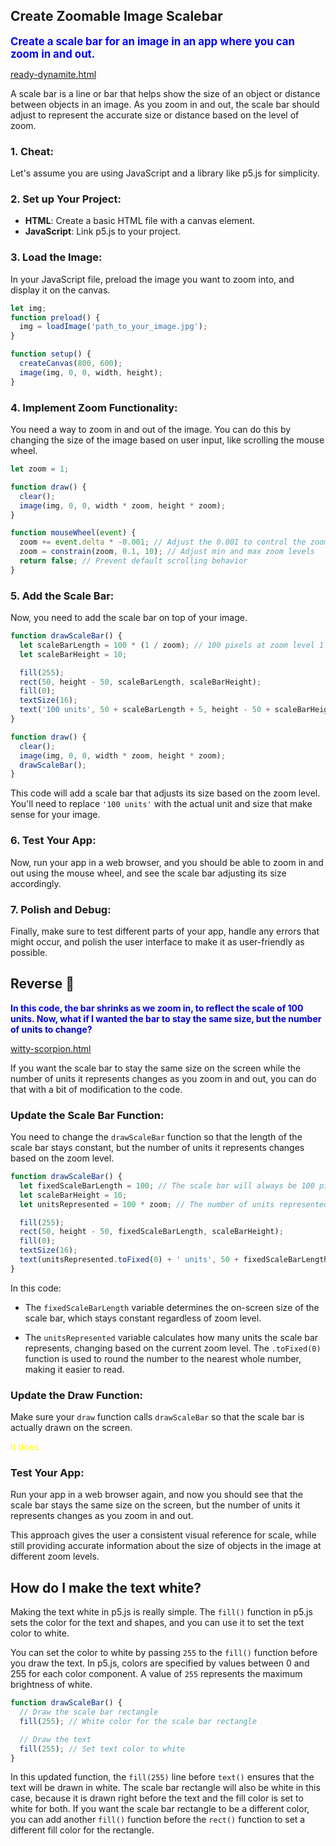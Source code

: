 ## Create Zoomable Image Scalebar

<span style="color:blue;font-weight:bold;font-size:larger;">Create a scale bar for an image in an app where you can zoom in and out.</span>

[ready-dynamite.html](ready-dynamite.html)

A scale bar is a line or bar that helps show the size of an object or distance between objects in an image. As you zoom in and out, the scale bar should adjust to represent the accurate size or distance based on the level of zoom.

### 1. Cheat:
Let's assume you are using JavaScript and a library like p5.js for simplicity.

### 2. Set up Your Project:
- **HTML**: Create a basic HTML file with a canvas element.
- **JavaScript**: Link p5.js to your project.

### 3. Load the Image:
In your JavaScript file, preload the image you want to zoom into, and display it on the canvas.

```javascript
let img;
function preload() {
  img = loadImage('path_to_your_image.jpg');
}

function setup() {
  createCanvas(800, 600);
  image(img, 0, 0, width, height);
}
```

### 4. Implement Zoom Functionality:
You need a way to zoom in and out of the image. You can do this by changing the size of the image based on user input, like scrolling the mouse wheel.

```javascript
let zoom = 1;

function draw() {
  clear();
  image(img, 0, 0, width * zoom, height * zoom);
}

function mouseWheel(event) {
  zoom += event.delta * -0.001; // Adjust the 0.001 to control the zoom speed
  zoom = constrain(zoom, 0.1, 10); // Adjust min and max zoom levels
  return false; // Prevent default scrolling behavior
}
```

### 5. Add the Scale Bar:
Now, you need to add the scale bar on top of your image.

```javascript
function drawScaleBar() {
  let scaleBarLength = 100 * (1 / zoom); // 100 pixels at zoom level 1
  let scaleBarHeight = 10;

  fill(255);
  rect(50, height - 50, scaleBarLength, scaleBarHeight);
  fill(0);
  textSize(16);
  text('100 units', 50 + scaleBarLength + 5, height - 50 + scaleBarHeight);
}

function draw() {
  clear();
  image(img, 0, 0, width * zoom, height * zoom);
  drawScaleBar();
}
```

This code will add a scale bar that adjusts its size based on the zoom level. You'll need to replace `'100 units'` with the actual unit and size that make sense for your image.

### 6. Test Your App:
Now, run your app in a web browser, and you should be able to zoom in and out using the mouse wheel, and see the scale bar adjusting its size accordingly.

### 7. Polish and Debug:
Finally, make sure to test different parts of your app, handle any errors that might occur, and polish the user interface to make it as user-friendly as possible.

## Reverse 🔄

<span style="color:#0000dd;font-weight:bold;">In this code, the bar shrinks as we zoom in, to reflect the scale of 100 units.  Now, what if I wanted the bar to stay the same size, but the number of units to change?</span>

[witty-scorpion.html](witty-scorpion.html)

If you want the scale bar to stay the same size on the screen while the number of units it represents changes as you zoom in and out, you can do that with a bit of modification to the code.

### Update the Scale Bar Function:

You need to change the `drawScaleBar` function so that the length of the scale bar stays constant, but the number of units it represents changes based on the zoom level.

```javascript
function drawScaleBar() {
  let fixedScaleBarLength = 100; // The scale bar will always be 100 pixels wide on the screen
  let scaleBarHeight = 10;
  let unitsRepresented = 100 * zoom; // The number of units represented by the scale bar changes with zoom

  fill(255);
  rect(50, height - 50, fixedScaleBarLength, scaleBarHeight);
  fill(0);
  textSize(16);
  text(unitsRepresented.toFixed(0) + ' units', 50 + fixedScaleBarLength + 5, height - 50 + scaleBarHeight);
}
```

In this code:

- The `fixedScaleBarLength` variable determines the on-screen size of the scale bar, which stays constant regardless of zoom level.

- The `unitsRepresented` variable calculates how many units the scale bar represents, changing based on the current zoom level. The `.toFixed(0)` function is used to round the number to the nearest whole number, making it easier to read.

### Update the Draw Function:

Make sure your `draw` function calls `drawScaleBar` so that the scale bar is actually drawn on the screen.

<span style="color:yellow;">It does.</span>

### Test Your App:

Run your app in a web browser again, and now you should see that the scale bar stays the same size on the screen, but the number of units it represents changes as you zoom in and out.

This approach gives the user a consistent visual reference for scale, while still providing accurate information about the size of objects in the image at different zoom levels.

## How do I make the text white?

Making the text white in p5.js is really simple. The `fill()` function in p5.js sets the color for the text and shapes, and you can use it to set the text color to white.

You can set the color to white by passing `255` to the `fill()` function before you draw the text. In p5.js, colors are specified by values between 0 and 255 for each color component. A value of `255` represents the maximum brightness of white.

```javascript
function drawScaleBar() {
  // Draw the scale bar rectangle
  fill(255); // White color for the scale bar rectangle

  // Draw the text
  fill(255); // Set text color to white
}
```

In this updated function, the `fill(255)` line before `text()` ensures that the text will be drawn in white. The scale bar rectangle will also be white in this case, because it is drawn right before the text and the fill color is set to white for both. If you want the scale bar rectangle to be a different color, you can add another `fill()` function before the `rect()` function to set a different fill color for the rectangle.

<br>
